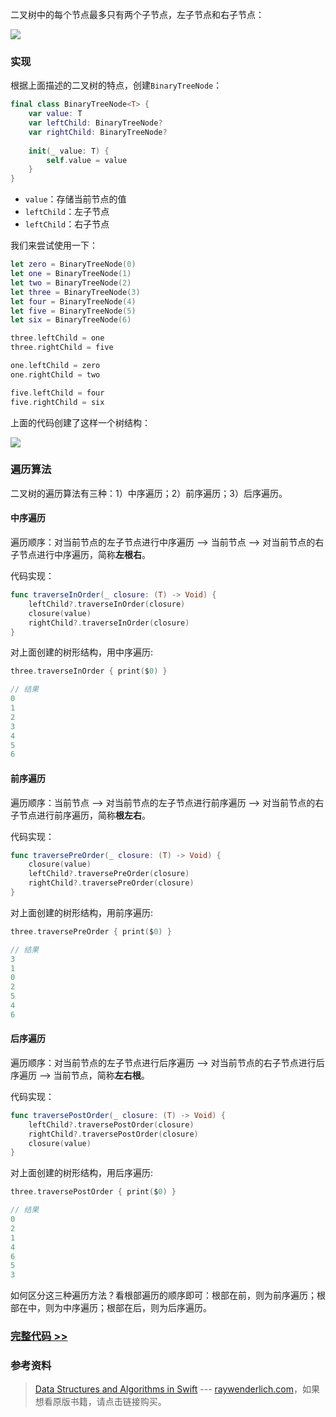 二叉树中的每个节点最多只有两个子节点，左子节点和右子节点：

![](http://upload-images.jianshu.io/upload_images/2057254-f73dcf3a9248fc05.jpg?imageMogr2/auto-orient/strip%7CimageView2/2/w/1240)

### 实现

根据上面描述的二叉树的特点，创建`BinaryTreeNode`：

```swift
final class BinaryTreeNode<T> {
    var value: T
    var leftChild: BinaryTreeNode?
    var rightChild: BinaryTreeNode?
    
    init(_ value: T) {
        self.value = value
    }
}
```

- `value`：存储当前节点的值
- `leftChild`：左子节点
- `leftChild`：右子节点

我们来尝试使用一下：

```swift
let zero = BinaryTreeNode(0)
let one = BinaryTreeNode(1)
let two = BinaryTreeNode(2)
let three = BinaryTreeNode(3)
let four = BinaryTreeNode(4)
let five = BinaryTreeNode(5)
let six = BinaryTreeNode(6)

three.leftChild = one
three.rightChild = five

one.leftChild = zero
one.rightChild = two

five.leftChild = four
five.rightChild = six
```

上面的代码创建了这样一个树结构：

![](http://upload-images.jianshu.io/upload_images/2057254-95e0da30975ee22f.jpg?imageMogr2/auto-orient/strip%7CimageView2/2/w/1240)

### 遍历算法

二叉树的遍历算法有三种：1）中序遍历；2）前序遍历；3）后序遍历。

#### 中序遍历

遍历顺序：对当前节点的左子节点进行中序遍历 --> 当前节点 --> 对当前节点的右子节点进行中序遍历，简称**左根右**。

代码实现：

```swift
func traverseInOrder(_ closure: (T) -> Void) {
    leftChild?.traverseInOrder(closure)
    closure(value)
    rightChild?.traverseInOrder(closure)
}
```

对上面创建的树形结构，用中序遍历:

```swift
three.traverseInOrder { print($0) }

// 结果
0
1
2
3
4
5
6
```

#### 前序遍历

遍历顺序：当前节点 --> 对当前节点的左子节点进行前序遍历 --> 对当前节点的右子节点进行前序遍历，简称**根左右**。

代码实现：

```swift
func traversePreOrder(_ closure: (T) -> Void) {
    closure(value)
    leftChild?.traversePreOrder(closure)
    rightChild?.traversePreOrder(closure)
}
```

对上面创建的树形结构，用前序遍历:

```swift
three.traversePreOrder { print($0) }

// 结果
3
1
0
2
5
4
6
```

#### 后序遍历

遍历顺序：对当前节点的左子节点进行后序遍历 --> 对当前节点的右子节点进行后序遍历  --> 当前节点，简称**左右根**。

代码实现：

```swift
func traversePostOrder(_ closure: (T) -> Void) {
    leftChild?.traversePostOrder(closure)
    rightChild?.traversePostOrder(closure)
    closure(value)
}
```

对上面创建的树形结构，用后序遍历:

```swift
three.traversePostOrder { print($0) }

// 结果
0
2
1
4
6
5
3
```

如何区分这三种遍历方法？看根部遍历的顺序即可：根部在前，则为前序遍历；根部在中，则为中序遍历；根部在后，则为后序遍历。

### [完整代码 >>](https://github.com/Lebron1992/swift-algorithm-demo/blob/master/swift-algorithm/Tree/BinaryTree.swift)

### 参考资料

> [Data Structures and Algorithms in Swift](https://store.raywenderlich.com/products/data-structures-and-algorithms-in-swift) --- [raywenderlich.com](https://www.raywenderlich.com/)，如果想看原版书籍，请点击链接购买。
